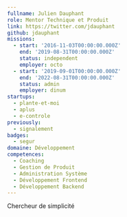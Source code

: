```yaml
---
fullname: Julien Dauphant
role: Mentor Technique et Produit
link: https://twitter.com/jdauphant
github: jdauphant
missions:
  - start: '2016-11-03T00:00:00.000Z'
    end: '2019-08-31T00:00:00.000Z'
    status: independent
    employer: octo
  - start: '2019-09-01T00:00:00.000Z'
    end: '2022-08-31T00:00:00.000Z'
    status: admin
    employer: dinum
startups:
  - plante-et-moi
  - aplus
  - e-controle
previously:
  - signalement
badges:
  - segur
domaine: Développement
competences:
  - Coaching
  - Gestion de Produit
  - Administration Système
  - Développement Frontend
  - Développement Backend
---
```

Chercheur de simplicité